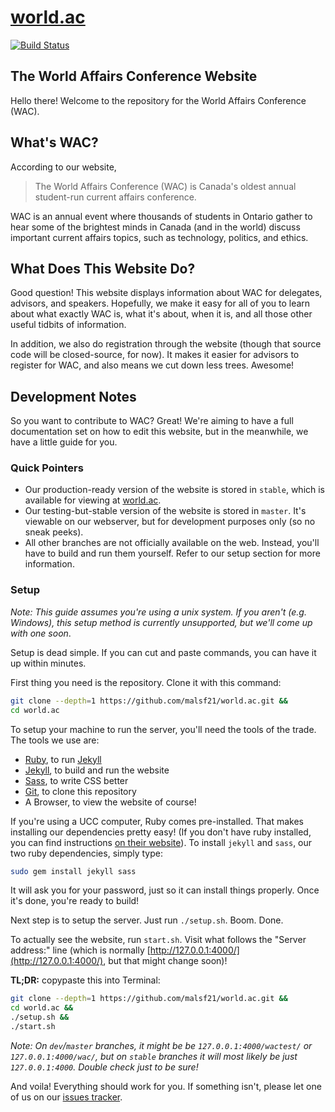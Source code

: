 # [world.ac](http://world.ac)
[![Build Status](https://travis-ci.org/malsf21/world.ac.svg?branch=master)](https://travis-ci.org/malsf21/world.ac)

## The World Affairs Conference Website

Hello there! Welcome to the repository for the World Affairs Conference (WAC).

## What's WAC?

According to our website,

> The World Affairs Conference (WAC) is Canada's oldest annual student-run current affairs conference.

WAC is an annual event where thousands of students in Ontario gather to hear some of the brightest minds in Canada (and in the world) discuss important current affairs topics, such as technology, politics, and ethics.

## What Does This Website Do?

Good question! This website displays information about WAC for delegates, advisors, and speakers. Hopefully, we make it easy for all of you to learn about what exactly WAC is, what it's about, when it is, and all those other useful tidbits of information.

In addition, we also do registration through the website (though that source code will be closed-source, for now). It makes it easier for advisors to register for WAC, and also means we cut down less trees. Awesome!

## Development Notes

So you want to contribute to WAC? Great! We're aiming to have a full documentation set on how to edit this website, but in the meanwhile, we have a little guide for you.

### Quick Pointers

* Our production-ready version of the website is stored in `stable`, which is available for viewing at [world.ac](http://world.ac).
* Our testing-but-stable version of the website is stored in `master`. It's viewable on our webserver, but for development purposes only (so no sneak peeks).
* All other branches are not officially available on the web. Instead, you'll have to build and run them yourself. Refer to our setup section for more information.

### Setup

*Note: This guide assumes you're using a unix system. If you aren't (e.g. Windows), this setup method is currently unsupported, but we'll come up with one soon*.

Setup is dead simple. If you can cut and paste commands, you can have it up within minutes.

First thing you need is the repository. Clone it with this command:

```bash
git clone --depth=1 https://github.com/malsf21/world.ac.git &&
cd world.ac
```

To setup your machine to run the server, you'll need the tools of the trade. The tools we use are:

* [Ruby](https://www.ruby-lang.org/en/), to run [Jekyll](https://jekyllrb.com)
* [Jekyll](https://jekyllrb.com), to build and run the website
* [Sass](http://sass-lang.com/), to write CSS better
* [Git](https://git-scm.com/), to clone this repository
* A Browser, to view the website of course!

If you're using a UCC computer, Ruby comes pre-installed. That makes installing our dependencies pretty easy! (If you don't have ruby installed, you can find instructions [on their website](https://www.ruby-lang.org/en/)). To install `jekyll` and `sass`, our two ruby dependencies, simply type:

```bash
sudo gem install jekyll sass
```

It will ask you for your password, just so it can install things properly. Once it's done, you're ready to build!

Next step is to setup the server. Just run `./setup.sh`. Boom. Done.

To actually see the website, run `start.sh`. Visit what follows the "Server address:" line (which is normally [http://127.0.0.1:4000/](http://127.0.0.1:4000/), but that might change soon)!

**TL;DR:** copypaste this into Terminal:

```bash
git clone --depth=1 https://github.com/malsf21/world.ac.git &&
cd world.ac &&
./setup.sh &&
./start.sh
```

*Note: On `dev`/`master` branches, it might be be `127.0.0.1:4000/wactest/` or `127.0.0.1:4000/wac/`, but on `stable` branches it will most likely be just `127.0.0.1:4000`. Double check just to be sure!*

And voila! Everything should work for you. If something isn't, please let one of us on our [issues tracker](https://github.com/malsf21/world.ac/issues).
